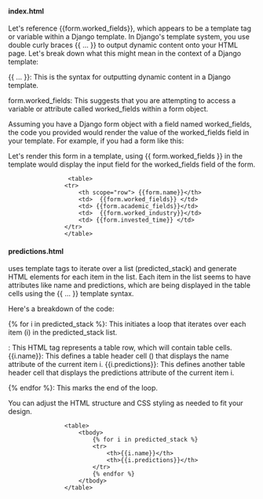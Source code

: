 
#### index.html

Let's reference {{form.worked_fields}}, which appears to be a template tag or variable within a Django template. In Django's template system, you use double curly braces {{ ... }} to output dynamic content onto your HTML page. Let's break down what this might mean in the context of a Django template:

{{ ... }}: This is the syntax for outputting dynamic content in a Django template.

form.worked_fields: This suggests that you are attempting to access a variable or attribute called worked_fields within a form object.

Assuming you have a Django form object with a field named worked_fields, the code you provided would render the value of the worked_fields field in your template. For example, if you had a form like this:

Let's render this form in a template, using {{ form.worked_fields }} in the template would display the input field for the worked_fields field of the form.

```
                 <table>
                <tr> 
                    <th scope="row"> {{form.name}}</th>
                    <td>  {{form.worked_fields}} </td>
                    <td> {{form.academic_fields}}</td>
                    <td>  {{form.worked_industry}}</td>
                    <td> {{form.invested_time}} </td>
                </tr>
                </table>
```


#### predictions.html

uses template tags to iterate over a list (predicted_stack) and generate HTML <tr> elements for each item in the list. Each item in the list seems to have attributes like name and predictions, which are being displayed in the table cells using the {{ ... }} template syntax.

Here's a breakdown of the code:

{% for i in predicted_stack %}: This initiates a loop that iterates over each item (i) in the predicted_stack list.

<tr>: This HTML tag represents a table row, which will contain table cells.

<th>{{i.name}}</th>: This defines a table header cell (<th>) that displays the name attribute of the current item i.

<th>{{i.predictions}}</th>: This defines another table header cell that displays the predictions attribute of the current item i.

{% endfor %}: This marks the end of the loop.

You can adjust the HTML structure and CSS styling as needed to fit your design.

```
                <table>
                    <tbody>
                        {% for i in predicted_stack %}
                        <tr>
                            <th>{{i.name}}</th>
                            <th>{{i.predictions}}</th>
                        </tr>
                        {% endfor %}
                    </tbody> 
                </table>

```
